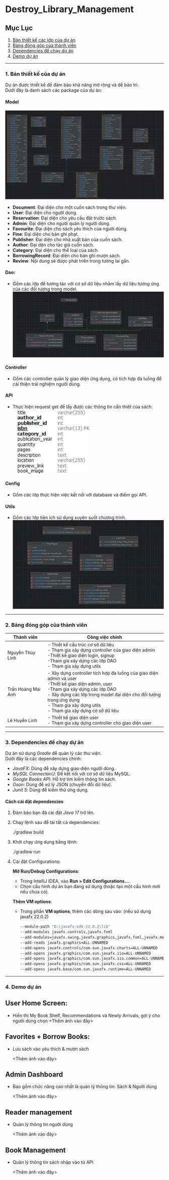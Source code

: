 # Destroy_Library_Management

## Mục Lục
1. [Bản thiết kế các lớp của dự án](#bản-thiết-kế-các-lớp-của-dự-án)
2. [Bảng đóng góp của thành viên](#bảng-đóng-góp-của-thành-viên)
3. [Dependencies để chạy dự án](#dependencies-để-chạy-dự-án)
4. [Demo dự án](#demo-dự-án)

---

### 1. Bản thiết kế của dự án
Dự án được thiết kế để đảm bảo khả năng mở rộng và dễ bảo trì.  
Dưới đây là danh sách các package của dự án:

#### **Model**
![img_2.png](img_2.png)
- **Document**: Đại diện cho một cuốn sách trong thư viện.
- **User**: Đại diện cho người dùng.
- **Reservation**: Đại diện cho yêu cầu đặt trước sách.  
- **Admin**: Đại diện cho người quản lý người dùng.
- **Favourite**: Đại diện cho sách yêu thích của người dùng.
- **Fine**: Đại diện cho bản ghi phạt.
- **Publisher**: Đại diện cho nhà xuất bản của cuốn sách.
- **Author**: Đại dện cho tác giả cuốn sách.
- **Category**: Đại diện cho thể loại của sách.
- **BorrowingRecord**: Đại diện cho bản ghi mượn sách.
- **Review**: Nội dung sẽ được phát triển trong tương lai gần.
#### **Dao**: 
- Gồm các lớp để tương tác với cơ sở dữ liệu nhằm lấy dữ liệu tương ứng của các đối tượng trong model.
![img_1.png](img_1.png)
#### **Controller**
- Gồm các controller quản lý giao diện ứng dụng, có tích hợp đa luồng để cải thiện trải nghiệm người dùng.
   
#### **API**
- Thực hiện request get để lấy được các thông tin cần thiết của sách: 
![img.png](img.png)

#### **Config**
- Gồm các lớp thực hiện việc kết nối với database và điểm gọi API.
#### **Utils**
- Gồm các lớp tiện ích sử dụng xuyên suốt chương trình.
![img_3.png](img_3.png)
---
### 2. Bảng đóng góp của thành viên
| Thành viên         | Công việc chính                                                                                                                                                                                                                                                                          |
|--------------------|------------------------------------------------------------------------------------------------------------------------------------------------------------------------------------------------------------------------------------------------------------------------------------------|
| Nguyễn Thùy Linh   | - Thiết kế cấu trúc cơ sở dữ liệu<br/>- Tham gia xây dựng controller của giao diện admin<br/>-Thiết kế giao diện login, signup<br/>-Tham gia xây dựng các lớp DAO <br/>- Tham gia xây dựng utils                                                                                         |
| Trần Hoàng Mai Anh | - Xây dựng controller tích hợp đa luồng của giao diện admin và user<br/>-Thiết kế giao diện admin, user<br/>-Tham gia xây dựng các lớp DAO<br/>- Xây dựng các lớp trong model đại diện cho đối tượng trong ứng dụng <br/>- Tham gia xây dựng utils<br/>- Tham gia xây dựng cơ sở dữ liệu |
| Lê Huyền Linh      | - Thiết kế giao diện user<br/>- Tham gia xây dựng controller cho giao diện user                                                                                                                                                                                                          |

---


### 3. Dependencies để chạy dự án
Dự án sử dụng *Gradle* để quản lý các thư viện.  
Dưới đây là các dependencies chính:

- *JavaFX*: Dùng để xây dựng giao diện người dùng.
- *MySQL Connector/J*: Để kết nối với cơ sở dữ liệu MySQL.
- *Google Books API*: Hỗ trợ tìm kiếm thông tin sách.
- *Gson*: Dùng để xử lý JSON (chuyển đổi dữ liệu).
- *Junit 5*: Dùng để kiểm thử ứng dụng.

#### Cách cài đặt dependencies
1. Đảm bảo bạn đã cài đặt *Java 17* trở lên.
2. Chạy lệnh sau để tải tất cả dependencies:
   
   ./gradlew build
   
3. Khởi chạy ứng dụng bằng lệnh:
   
   ./gradlew run

4. Cài đặt Configurations:

   **Mở Run/Debug Configurations**:
   - Trong IntelliJ IDEA, vào **Run > Edit Configurations...**.
   - Chọn cấu hình dự án bạn đang sử dụng (hoặc tạo một cấu hình mới nếu chưa có).

   **Thêm VM options**:
   - Trong phần **VM options**, thêm các dòng sau vào: (nếu sử dụng javafx 22.0.2)

     ```bash
     --module-path "D:\javafx-sdk-22.0.2\lib" 
     --add-modules javafx.controls,javafx.fxml 
     --add-modules=javafx.swing,javafx.graphics,javafx.fxml,javafx.media,javafx.web 
     --add-reads javafx.graphics=ALL-UNNAMED 
     --add-opens javafx.controls/com.sun.javafx.charts=ALL-UNNAMED 
     --add-opens javafx.graphics/com.sun.javafx.iio=ALL-UNNAMED 
     --add-opens javafx.graphics/com.sun.javafx.iio.common=ALL-UNNAMED 
     --add-opens javafx.graphics/com.sun.javafx.css=ALL-UNNAMED 
     --add-opens javafx.base/com.sun.javafx.runtime=ALL-UNNAMED
     ```

---

### 4. Demo dự án

## User Home Screen: 
   - Hiển thị My Book Shelf, Recommendations và Newly Arrivals, gợi ý cho người dùng chọn
     <Thêm ảnh vào đây>

## Favorites + Borrow Books: 
   - Lưu sách vào yêu thích & mượn sách

     <Thêm ảnh vào đây>

## Admin Dashboard 
   - Bao gồm chức năng cao nhất là quản lý thông tin: Sách & Người dùng 

     <Thêm ảnh vào đây>

## Reader management
   - Quản lý thông tin người dùng

     <Thêm ảnh vào đây>

## Book Management
   - Quản lý thông tin sách nhập vào từ API

     <Thêm ảnh vào đây>

   


